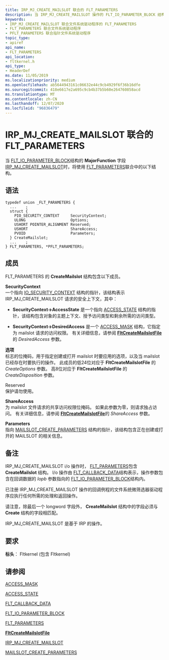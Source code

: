 ```yaml
---
title: IRP_MJ_CREATE_MAILSLOT 联合的 FLT_PARAMETERS
description: 当 IRP_MJ_CREATE_MAILSLOT 操作的 FLT_IO_PARAMETER_BLOCK 结构的 MajorFunction 字段时，将使用以下联合组件。
keywords:
- IRP_MJ_CREATE_MAILSLOT 联合文件系统驱动程序的 FLT_PARAMETERS
- FLT_PARAMETERS 联合文件系统驱动程序
- PFLT_PARAMETERS 联合指针文件系统驱动程序
topic_type:
- apiref
api_name:
- FLT_PARAMETERS
api_location:
- fltkernel.h
api_type:
- HeaderDef
ms.date: 11/05/2019
ms.localizationpriority: medium
ms.openlocfilehash: ab5644943161c06632e44c9cb4929f6f36b16dfe
ms.sourcegitcommit: 418e6617e2a695c9cb4b37b5b60e264760858acd
ms.translationtype: MT
ms.contentlocale: zh-CN
ms.lasthandoff: 12/07/2020
ms.locfileid: "96836479"
---
```

# <a name="flt_parameters-for-irp_mj_create_mailslot-union"></a>IRP_MJ_CREATE_MAILSLOT 联合的 FLT_PARAMETERS

当 [FLT_IO_PARAMETER_BLOCK](/windows-hardware/drivers/ddi/content/fltkernel/ns-fltkernel-_flt_io_parameter_block)结构的 **MajorFunction** 字段 [IRP_MJ_CREATE_MAILSLOT](irp-mj-create-mailslot.md)时，将使用 [FLT_PARAMETERS](/windows-hardware/drivers/ddi/fltkernel/ns-fltkernel-_flt_parameters)联合中的以下结构。

## <a name="syntax"></a>语法

```ManagedCPlusPlus
typedef union _FLT_PARAMETERS {
  ...    ;
  struct {
    PIO_SECURITY_CONTEXT     SecurityContext;
    ULONG                    Options;
    USHORT POINTER_ALIGNMENT Reserved;
    USHORT                   ShareAccess;
    PVOID                    Parameters;
  } CreateMailslot;
  ...    ;
} FLT_PARAMETERS, *PFLT_PARAMETERS;
```

## <a name="members"></a>成员

FLT_PARAMETERS 的 **CreateMailslot** 结构包含以下成员。

**SecurityContext**  
一个指向 [IO_SECURITY_CONTEXT](/windows-hardware/drivers/ddi/content/wdm/ns-wdm-_io_security_context) 结构的指针，该结构表示 IRP_MJ_CREATE_MAILSLOT 请求的安全上下文，其中：

- **SecurityContext->AccessState** 是一个指向 [ACCESS_STATE](/windows-hardware/drivers/ddi/wdm/ns-wdm-_access_state) 结构的指针，该结构包含对象的主题上下文、授予访问类型和剩余所需的访问类型。

- **SecurityContext->DesiredAccess** 是一个 [ACCESS_MASK](../kernel/access-mask.md) 结构，它指定为 mailslot 请求的访问权限。 有关详细信息，请参阅 [**FltCreateMailslotFile**](/windows-hardware/drivers/ddi/fltkernel/nf-fltkernel-fltcreatemailslotfile)的 *DesiredAccess* 参数。

**选项**  
标志的位掩码，用于指定创建或打开 mailslot 时要应用的选项，以及当 mailslot 已经存在时要执行的操作。 此成员的低24位对应于 **FltCreateMailslotFile** 的 *CreateOptions* 参数。 高8位对应于 **FltCreateMailslotFile** 的 *CreateDisposition* 参数。

Reserved   
保护请勿使用。

**ShareAccess**  
为 mailslot 文件请求的共享访问权限位掩码。 如果此参数为零，则请求独占访问。 有关详细信息，请参阅 [**FltCreateMailslotFile**](/windows-hardware/drivers/ddi/content/fltkernel/nf-fltkernel-fltcreatemailslotfile)的 *ShareAccess* 参数。

**Parameters**  
指向 [MAILSLOT_CREATE_PARAMETERS](/windows-hardware/drivers/ddi/wdm/ns-wdm-_mailslot_create_parameters) 结构的指针，该结构包含正在创建或打开的 MAILSLOT 的相关信息。


## <a name="remarks"></a>备注

IRP_MJ_CREATE_MAILSLOT i/o 操作时， [FLT_PARAMETERS](/windows-hardware/drivers/ddi/fltkernel/ns-fltkernel-_flt_parameters)包含 **CreateMailslot** 结构。 I/o 操作由 [FLT_CALLBACK_DATA](/windows-hardware/drivers/ddi/fltkernel/ns-fltkernel-_flt_callback_data)结构表示，操作参数包含在回调数据的 *Iopb* 参数指向的 [FLT_IO_PARAMETER_BLOCK](/windows-hardware/drivers/ddi/fltkernel/ns-fltkernel-_flt_io_parameter_block)结构内。

已注册 IRP_MJ_CREATE_MAILSLOT 操作的回调例程的文件系统微筛选器驱动程序应执行任何所需的处理和返回操作。

请注意，除最后一个 longword 字段外， **CreateMailslot** 结构中的字段必须与 **Create** 结构的字段相匹配。

IRP_MJ_CREATE_MAILSLOT 是基于 IRP 的操作。

## <a name="requirements"></a>要求

**标头**： Fltkernel (包含 Fltkernel) 


## <a name="see-also"></a>请参阅

[ACCESS_MASK](../kernel/access-mask.md)

[ACCESS_STATE](/windows-hardware/drivers/ddi/content/wdm/ns-wdm-_access_state)

[FLT_CALLBACK_DATA](/windows-hardware/drivers/ddi/content/fltkernel/ns-fltkernel-_flt_callback_data)

[FLT_IO_PARAMETER_BLOCK](/windows-hardware/drivers/ddi/content/fltkernel/ns-fltkernel-_flt_io_parameter_block)

[FLT_PARAMETERS](/windows-hardware/drivers/ddi/content/fltkernel/ns-fltkernel-_flt_parameters)

[**FltCreateMailslotFile**](/windows-hardware/drivers/ddi/content/fltkernel/nf-fltkernel-fltcreatemailslotfile)

[IRP_MJ_CREATE_MAILSLOT](irp-mj-create-mailslot.md)

[MAILSLOT_CREATE_PARAMETERS](/windows-hardware/drivers/ddi/wdm/ns-wdm-_mailslot_create_parameters)
